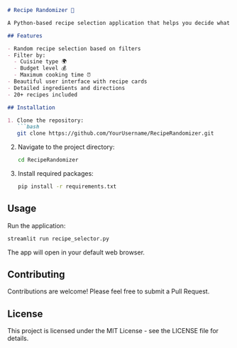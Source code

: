 ```markdown
# Recipe Randomizer 🍳

A Python-based recipe selection application that helps you decide what to cook based on cuisine type, budget, and cooking time constraints.

## Features

- Random recipe selection based on filters
- Filter by:
  - Cuisine type 🌍
  - Budget level 💰
  - Maximum cooking time ⏰
- Beautiful user interface with recipe cards
- Detailed ingredients and directions
- 20+ recipes included

## Installation

1. Clone the repository:
   ```bash
   git clone https://github.com/YourUsername/RecipeRandomizer.git
   ```

2. Navigate to the project directory:
   ```bash
   cd RecipeRandomizer
   ```

3. Install required packages:
   ```bash
   pip install -r requirements.txt
   ```

## Usage

Run the application:
```bash
streamlit run recipe_selector.py
```

The app will open in your default web browser.

## Contributing

Contributions are welcome! Please feel free to submit a Pull Request.

## License

This project is licensed under the MIT License - see the LICENSE file for details.
```